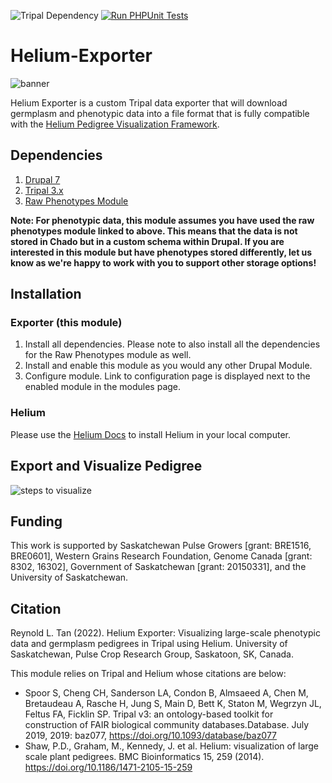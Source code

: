 ![Tripal Dependency](https://img.shields.io/badge/tripal-%3E=3.0-brightgreen)
[![Run PHPUnit Tests](https://github.com/UofS-Pulse-Binfo/helium_exporter/actions/workflows/phpunit.yml/badge.svg)](https://github.com/UofS-Pulse-Binfo/helium_exporter/actions/workflows/phpunit.yml)

# Helium-Exporter

![banner](https://user-images.githubusercontent.com/15472253/154712154-3d3388bc-9f87-4968-992a-7b647e9c0522.png)

Helium Exporter is a custom Tripal data exporter that will download germplasm and phenotypic data into a file format that is fully compatible with the [Helium Pedigree Visualization Framework](https://bmcbioinformatics.biomedcentral.com/articles/10.1186/1471-2105-15-259).

## Dependencies

1. [Drupal 7](https://www.drupal.org/)
2. [Tripal 3.x](http://tripal.info/)
3. [Raw Phenotypes Module](https://github.com/UofS-Pulse-Binfo/rawphenotypes)

**Note: For phenotypic data, this module assumes you have used the raw phenotypes module linked to above. This means that the data is not stored in Chado but in a custom schema within Drupal. If you are interested in this module but have phenotypes stored differently, let us know as we're happy to work with you to support other storage options!**

## Installation
### Exporter (this module)
1. Install all dependencies. Please note to also install all the dependencies for the Raw Phenotypes module as well.
2. Install and enable this module as you would any other Drupal Module.
3. Configure module. Link to configuration page is displayed next to the enabled module in the modules page.

### Helium

Please use the [Helium Docs](https://github.com/cardinalb/helium-docs/wiki/Download-Helium) to install Helium in your local computer.

## Export and Visualize Pedigree
![steps to visualize](https://user-images.githubusercontent.com/15472253/154708936-cc6e2705-86e2-4dcc-bf5e-54756a82cb4e.png)

## Funding

This work is supported by Saskatchewan Pulse Growers [grant: BRE1516, BRE0601], Western Grains Research Foundation, Genome Canada [grant: 8302, 16302], Government of Saskatchewan [grant: 20150331], and the University of Saskatchewan.

## Citation

Reynold L. Tan (2022). Helium Exporter: Visualizing large-scale phenotypic data and germplasm pedigrees in Tripal using Helium. University of Saskatchewan, Pulse Crop Research Group, Saskatoon, SK, Canada.

This module relies on Tripal and Helium whose citations are below:

- Spoor S, Cheng CH, Sanderson LA, Condon B, Almsaeed A, Chen M,
Bretaudeau A, Rasche H, Jung S, Main D, Bett K, Staton M, Wegrzyn JL,
Feltus FA, Ficklin SP. Tripal v3: an ontology-based toolkit for construction of FAIR biological community databases.Database. July 2019, 2019: baz077, https://doi.org/10.1093/database/baz077
- Shaw, P.D., Graham, M., Kennedy, J. et al. Helium: visualization of large scale plant pedigrees. BMC Bioinformatics 15, 259 (2014). https://doi.org/10.1186/1471-2105-15-259

